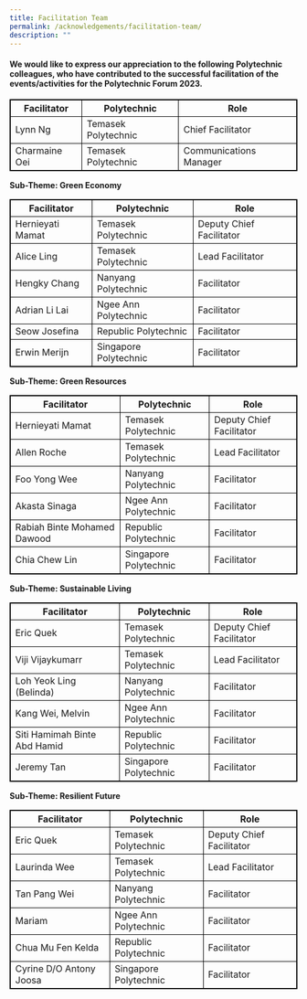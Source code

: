 ```yaml
---
title: Facilitation Team
permalink: /acknowledgements/facilitation-team/
description: ""
---
```

#### **We would like to express our appreciation to the following Polytechnic colleagues, who have contributed to the successful facilitation of the events/activities for the Polytechnic Forum 2023.**

<style>
table, th, td {
  border:1px solid black;
}
</style>

<table style="width:100%">
  <tbody><tr>
    <th>Facilitator</th>
    <th>Polytechnic</th>
		<th>Role</th>
  </tr>
  <tr>
    <td>Lynn Ng</td>
    <td>Temasek Polytechnic</td>
		<td>Chief Facilitator</td>
  </tr>
  <tr>
      <td>Charmaine Oei</td>
    <td>Temasek Polytechnic</td>
		<td>Communications Manager</td>
</tr></tbody></table>

**Sub-Theme: Green Economy**
<br>
<style>
table, th, td {
  border:1px solid black;
}
</style>

<table style="width:100%">
  <tbody><tr>
    <th>Facilitator</th>
    <th>Polytechnic</th>
		<th>Role</th>
  </tr>
  <tr>
    <td>Hernieyati Mamat</td>
    <td>Temasek Polytechnic</td>
		<td>Deputy Chief Facilitator</td>
  </tr>
  <tr>
      <td>Alice Ling</td>
    <td>Temasek Polytechnic</td>
		<td>Lead Facilitator</td>
		</tr>
  <tr>
      <td>Hengky Chang</td>
    <td>Nanyang Polytechnic</td>
		<td>Facilitator</td>
		</tr>
  <tr>
      <td>Adrian Li Lai</td>
    <td>Ngee Ann Polytechnic</td>
		<td>Facilitator</td>
				</tr>
  <tr>
      <td>Seow Josefina</td>
    <td>Republic Polytechnic</td>
		<td>Facilitator</td>
				</tr>
  <tr>
      <td>Erwin Merijn</td>
    <td>Singapore Polytechnic</td>
		<td>Facilitator</td>
</tr></tbody></table>

**Sub-Theme: Green Resources**
<br>
<style>
table, th, td {
  border:1px solid black;
}
</style>

<table style="width:100%">
  <tbody><tr>
    <th>Facilitator</th>
    <th>Polytechnic</th>
		<th>Role</th>
  </tr>
  <tr>
    <td>Hernieyati Mamat</td>
    <td>Temasek Polytechnic</td>
		<td>Deputy Chief Facilitator</td>
  </tr>
  <tr>
      <td>Allen Roche</td>
    <td>Temasek Polytechnic</td>
		<td>Lead Facilitator</td>
		</tr>
  <tr>
      <td>Foo Yong Wee</td>
    <td>Nanyang Polytechnic</td>
		<td>Facilitator</td>
		</tr>
  <tr>
      <td>Akasta Sinaga</td>
    <td>Ngee Ann Polytechnic</td>
		<td>Facilitator</td>
				</tr>
  <tr>
      <td>Rabiah Binte Mohamed Dawood</td>
    <td>Republic Polytechnic</td>
		<td>Facilitator</td>
				</tr>
  <tr>
      <td>Chia Chew Lin</td>
    <td>Singapore Polytechnic</td>
		<td>Facilitator</td>
</tr></tbody></table>

**Sub-Theme: Sustainable Living**
<br>
<style>
table, th, td {
  border:1px solid black;
}
</style>

<table style="width:100%">
  <tbody><tr>
    <th>Facilitator</th>
    <th>Polytechnic</th>
		<th>Role</th>
  </tr>
  <tr>
    <td>Eric Quek</td>
    <td>Temasek Polytechnic</td>
		<td>Deputy Chief Facilitator</td>
  </tr>
  <tr>
      <td>Viji Vijaykumarr</td>
    <td>Temasek Polytechnic</td>
		<td>Lead Facilitator</td>
		</tr>
  <tr>
      <td>Loh Yeok Ling (Belinda)</td>
    <td>Nanyang Polytechnic</td>
		<td>Facilitator</td>
		</tr>
  <tr>
      <td>Kang Wei, Melvin</td>
    <td>Ngee Ann Polytechnic</td>
		<td>Facilitator</td>
				</tr>
  <tr>
      <td>Siti Hamimah Binte Abd Hamid</td>
    <td>Republic Polytechnic</td>
		<td>Facilitator</td>
				</tr>
  <tr>
      <td>Jeremy Tan</td>
    <td>Singapore Polytechnic</td>
		<td>Facilitator</td>
</tr></tbody></table>

**Sub-Theme: Resilient Future**
<br>
<style>
table, th, td {
  border:1px solid black;
}
</style>

<table style="width:100%">
  <tbody><tr>
    <th>Facilitator</th>
    <th>Polytechnic</th>
		<th>Role</th>
  </tr>
  <tr>
    <td>Eric Quek</td>
    <td>Temasek Polytechnic</td>
		<td>Deputy Chief Facilitator</td>
  </tr>
  <tr>
      <td>Laurinda Wee</td>
    <td>Temasek Polytechnic</td>
		<td>Lead Facilitator</td>
		</tr>
  <tr>
      <td>Tan Pang Wei</td>
    <td>Nanyang Polytechnic</td>
		<td>Facilitator</td>
		</tr>
  <tr>
      <td>Mariam</td>
    <td>Ngee Ann Polytechnic</td>
		<td>Facilitator</td>
				</tr>
  <tr>
      <td>Chua Mu Fen Kelda</td>
    <td>Republic Polytechnic</td>
		<td>Facilitator</td>
				</tr>
  <tr>
      <td>Cyrine D/O Antony Joosa</td>
    <td>Singapore Polytechnic</td>
		<td>Facilitator</td>
</tr></tbody></table>